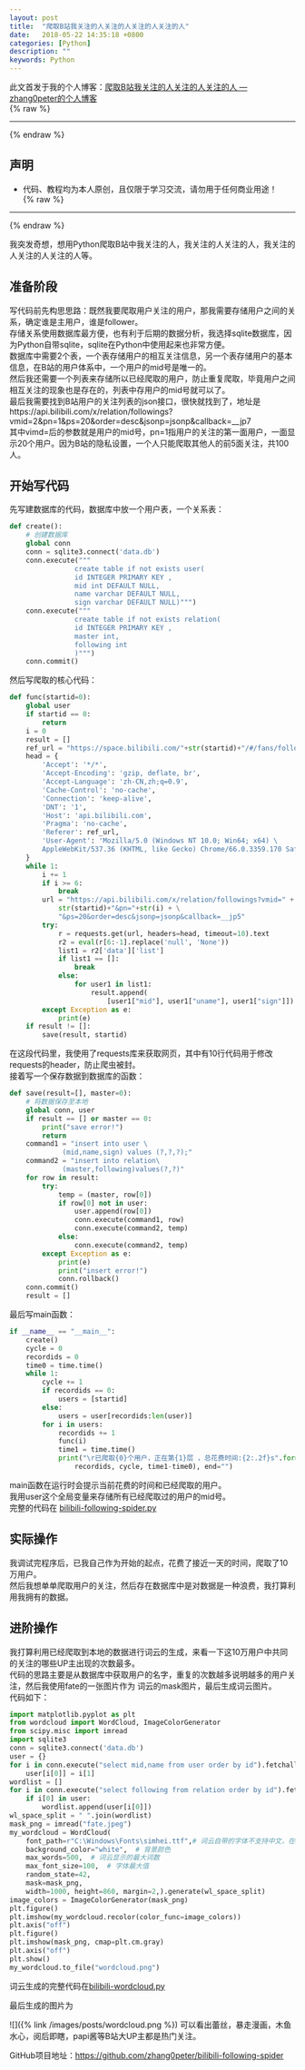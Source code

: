 ```yaml
---
layout: post
title:  "爬取B站我关注的人关注的人关注的人关注的人"
date:   2018-05-22 14:35:18 +0800
categories: [Python]
description: ""
keywords: Python
---
```



此文首发于我的个人博客：[爬取B站我关注的人关注的人关注的人 — zhang0peter的个人博客](http://localhost:4000/2018/05/22/Python-bilibili-user-following-apiser/)    
{% raw %}
***          
{% endraw %}
## 声明
* 代码、教程均为本人原创，且仅限于学习交流，请勿用于任何商业用途！   
{% raw %}
***          
{% endraw %}

我突发奇想，想用Python爬取B站中我关注的人，我关注的人关注的人，我关注的人关注的人关注的人等。  
## 准备阶段
写代码前先构思思路：既然我要爬取用户关注的用户，那我需要存储用户之间的关系，确定谁是主用户，谁是follower。            
存储关系使用数据库最方便，也有利于后期的数据分析，我选择sqlite数据库，因为Python自带sqlite，sqlite在Python中使用起来也非常方便。            
数据库中需要2个表，一个表存储用户的相互关注信息，另一个表存储用户的基本信息，在B站的用户体系中，一个用户的mid号是唯一的。            
然后我还需要一个列表来存储所以已经爬取的用户，防止重复爬取，毕竟用户之间相互关注的现象也是存在的，列表中存用户的mid号就可以了。             
最后我需要找到B站用户的关注列表的json接口，很快就找到了，地址是https://api.bilibili.com/x/relation/followings?vmid=2&pn=1&ps=20&order=desc&jsonp=jsonp&callback=__jp7            
其中vimd=后的参数就是用户的mid号，pn=1指用户的关注的第一面用户，一面显示20个用户。因为B站的隐私设置，一个人只能爬取其他人的前5面关注，共100人。            
## 开始写代码
先写建数据库的代码，数据库中放一个用户表，一个关系表：            
```python
def create():
    # 创建数据库
    global conn
    conn = sqlite3.connect('data.db')
    conn.execute("""
                create table if not exists user(
                id INTEGER PRIMARY KEY ,
                mid int DEFAULT NULL,
                name varchar DEFAULT NULL,
                sign varchar DEFAULT NULL)""")
    conn.execute("""
                create table if not exists relation(
                id INTEGER PRIMARY KEY ,
                master int,
                following int 
                )""")
    conn.commit()
```
然后写爬取的核心代码：
```python 
def func(startid=0):
    global user
    if startid == 0:
        return
    i = 0
    result = []
    ref_url = "https://space.bilibili.com/"+str(startid)+"/#/fans/follow"
    head = {
        'Accept': '*/*',
        'Accept-Encoding': 'gzip, deflate, br',
        'Accept-Language': 'zh-CN,zh;q=0.9',
        'Cache-Control': 'no-cache',
        'Connection': 'keep-alive',
        'DNT': '1',
        'Host': 'api.bilibili.com',
        'Pragma': 'no-cache',
        'Referer': ref_url,
        'User-Agent': 'Mozilla/5.0 (Windows NT 10.0; Win64; x64) \
        AppleWebKit/537.36 (KHTML, like Gecko) Chrome/66.0.3359.170 Safari/537.36'
    }
    while 1:
        i += 1
        if i >= 6:
            break
        url = "https://api.bilibili.com/x/relation/followings?vmid=" + \
            str(startid)+"&pn="+str(i) + \
            "&ps=20&order=desc&jsonp=jsonp&callback=__jp5"
        try:
            r = requests.get(url, headers=head, timeout=10).text
            r2 = eval(r[6:-1].replace('null', 'None'))
            list1 = r2['data']['list']
            if list1 == []:
                break
            else:
                for user1 in list1:
                    result.append(
                        [user1["mid"], user1["uname"], user1["sign"]])
        except Exception as e:
            print(e)
    if result != []:
        save(result, startid)

```
在这段代码里，我使用了requests库来获取网页，其中有10行代码用于修改requests的header，防止爬虫被封。            
接着写一个保存数据到数据库的函数：          
```PYTHON 
def save(result=[], master=0):
    # 将数据保存至本地
    global conn, user
    if result == [] or master == 0:
        print("save error!")
        return
    command1 = "insert into user \
             (mid,name,sign) values (?,?,?);"
    command2 = "insert into relation\
             (master,following)values(?,?)"
    for row in result:
        try:
            temp = (master, row[0])
            if row[0] not in user:
                user.append(row[0])
                conn.execute(command1, row)
                conn.execute(command2, temp)
            else:
                conn.execute(command2, temp)
        except Exception as e:
            print(e)
            print("insert error!")
            conn.rollback()
    conn.commit()
    result = []
```
最后写main函数：
```python
if __name__ == "__main__":
    create()
    cycle = 0
    recordids = 0
    time0 = time.time()
    while 1:
        cycle += 1
        if recordids == 0:
            users = [startid]
        else:
            users = user[recordids:len(user)]
        for i in users:
            recordids += 1
            func(i)
            time1 = time.time()
            print("\r已爬取{0}个用户，正在第{1}层 ，总花费时间:{2:.2f}s".format(
                recordids, cycle, time1-time0), end="")
```
main函数在运行时会提示当前花费的时间和已经爬取的用户。            
我用user这个全局变量来存储所有已经爬取过的用户的mid号。            
完整的代码在 [bilibili-following-spider.py](https://github.com/zhang0peter/bilibili-following-spider/blob/master/bilibili-following-spider.py)            
## 实际操作
我调试完程序后，已我自己作为开始的起点，花费了接近一天的时间，爬取了10万用户。            
然后我想单单爬取用户的关注，然后存在数据库中是对数据是一种浪费，我打算利用我拥有的数据。          
## 进阶操作
我打算利用已经爬取到本地的数据进行词云的生成，来看一下这10万用户中共同的关注的哪些UP主出现的次数最多。          
代码的思路主要是从数据库中获取用户的名字，重复的次数越多说明越多的用户关注，然后我使用fate的一张图片作为
词云的mask图片，最后生成词云图片。          
代码如下：          
```python
import matplotlib.pyplot as plt
from wordcloud import WordCloud, ImageColorGenerator
from scipy.misc import imread
import sqlite3
conn = sqlite3.connect('data.db')
user = {}
for i in conn.execute("select mid,name from user order by id").fetchall():
    user[i[0]] = i[1]
wordlist = []
for i in conn.execute("select following from relation order by id").fetchall():
    if i[0] in user:
        wordlist.append(user[i[0]])
wl_space_split = " ".join(wordlist)
mask_png = imread("fate.jpeg")
my_wordcloud = WordCloud(
    font_path=r"C:\Windows\Fonts\simhei.ttf",# 词云自带的字体不支持中文，在windows环境下使用黑体中文
    background_color="white",  # 背景颜色
    max_words=500,  # 词云显示的最大词数
    max_font_size=100,  # 字体最大值
    random_state=42,
    mask=mask_png,
    width=1000, height=860, margin=2,).generate(wl_space_split)
image_colors = ImageColorGenerator(mask_png)
plt.figure()
plt.imshow(my_wordcloud.recolor(color_func=image_colors))
plt.axis("off")
plt.figure()
plt.imshow(mask_png, cmap=plt.cm.gray)
plt.axis("off")
plt.show()
my_wordcloud.to_file("wordcloud.png")
```
词云生成的完整代码在[bilibili-wordcloud.py](https://github.com/zhang0peter/bilibili-following-spider/blob/master/bilibili-wordcloud.py)  

最后生成的图片为           

![]({% link /images/posts/wordcloud.png %})
可以看出蕾丝，暴走漫画，木鱼水心，阅后即瞎，papi酱等B站大UP主都是热门关注。    


GitHub项目地址：https://github.com/zhang0peter/bilibili-following-spider